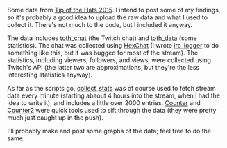 Some data from [Tip of the Hats 2015](http://tipofthehats.org). I intend to post some of my findings, so it's probably a good idea to upload the raw data and what I used to collect it. There's not much to the code, but I included it anyway.

The data includes [toth_chat](data/toth_chat.log) (the Twitch chat) and [toth_data](data/toth_data.txt) (some statistics). The chat was collected using [HexChat](https://hexchat.github.io) (I wrote [irc_logger](code/irc_logger3.py) to do something like this, but it was bugged for most of the stream). The statistics, including viewers, followers, and views, were collected using Twitch's API (the latter two are approximations, but they're the less interesting statistics anyway). 

As far as the scripts go, [collect_stats](code/collect_stats.py) was of course used to fetch stream data every minute (starting abaout 4 hours into the stream, when I had the idea to write it), and includes a little over 2000 entries. [Counter](code/counter.py) and [Counter2](code/counter2.py) were quick tools used to sift through the data (they were pretty much just caught up in the push).

I'll probably make and post some graphs of the data; feel free to do the same.

